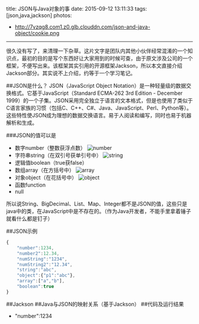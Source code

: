 title: JSON与Java对象的事
date: 2015-09-12 13:11:33
tags: [json,java,jackson]
photos:
- http://7vzqg8.com1.z0.glb.clouddn.com/json-and-java-object/cookie.png
---

很久没有写了，来清理一下杂草。这片文字是团队内其他小伙伴经常混淆的一个知识点，最初的目的是写个东西好让大家用到的时候可查，由于原文涉及公司的一个框架，不便写出来。该框架其实引用的开源框架Jackson，所以本文直接介绍Jackson部分。其实说不上介绍，约等于一个学习笔记。
<!--more-->

##JSON是什么？
JSON（JavaScript Object Notation）是一种轻量级的数据交换格式。它基于JavaScript（Standard ECMA-262 3rd Edition - December 1999）的一个子集。JSON采用完全独立于语言的文本格式，但是也使用了类似于C语言家族的习惯（包括C、C++、C#、Java、JavaScript、Perl、Python等）。这些特性使JSON成为理想的数据交换语言。易于人阅读和编写，同时也易于机器解析和生成。

###JSON的值可以是
* 数字number（整数获浮点数）
![number](http://7vzqg8.com1.z0.glb.clouddn.com/json-and-java-object/number.PNG)
* 字符串string（在双引号获单引号中）
![string](http://7vzqg8.com1.z0.glb.clouddn.com/json-and-java-object/string.PNG)
* 逻辑值boolean（true获false）
* 数组array（在方括号中）
![array](http://7vzqg8.com1.z0.glb.clouddn.com/json-and-java-object/array.PNG)
* 对象object（在花括号中）
![object](http://7vzqg8.com1.z0.glb.clouddn.com/json-and-java-object/object.PNG)
* 函数function
* null

所以说String、BigDecimal、List、Map、Integer都不是JSON的值，这些只是java中的类，在JavaScript中是不存在的。（作为Java开发者，不能手里拿着锤子就看什么都是钉子）

##JSON示例
```JavaScript
{
    "number":1234,
    "number2":12.34,
    "numString":"1234",
    "numString2":"12.34",
    "string":"abc",
    "object":{"p1":"abc"},
    "array":["a","b"],
    "boolean":true
}
```

##Jackson
##Java与JSON的映射关系（基于Jackson）
##代码及运行结果
* "number":1234